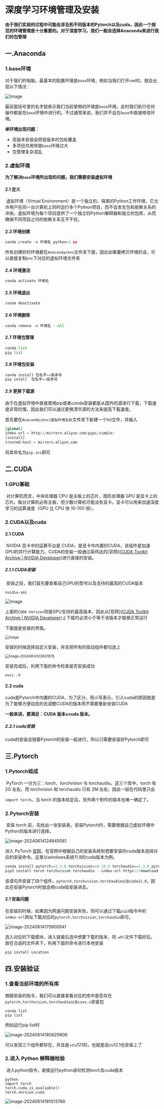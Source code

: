 # 深度学习环境管理及安装

**由于我们实验的过程中可能会涉及到不同版本的Pytorch以及cuda，因此一个规范的环境管理是十分重要的。对于深度学习，我们一般会选择Anaconda来进行我们的包管理**

## 一.Anaconda

### 1.base环境

​	对于我们的电脑，最基本的配置环境是`base`环境，例如当我们打开`cmd`时，就会出现以下情况：

![image](https://i.imgur.com/HgNOCZN.png)

最前面括号里的名字就表示我们当前使用的环境是`base`环境，此时我们执行任何操作都是在`base`环境中进行的。不过通常来说，我们并不会在`base`中直接修改环境。

**单环境出现问题：**

- 高版本安装会把低版本的包给覆盖
- 多项目共用导致`base`环境过大
- 包管理复杂混乱

### 2.虚拟环境

**为了解决`base`环境所出现的问题，我们需要安装虚拟环境**

#### 2.1 定义

​	虚拟环境（Virtual Environment）是一个独立的、隔离的Python工作环境，它允许用户在同一台计算机上同时运行多个Python项目，而不会发生包和依赖关系的冲突。虚拟环境为每个项目提供了一个独立的Python解释器和独立的包库，从而确保不同项目之间的依赖关系互不干扰。

#### 2.3 环境创建

```python
conda create -n 环境名 python=3.xx
```

所有创建好的环境都在`Anaconda/env`文件夹下面，因此如果要拷贝环境的话，可以直接复制`env`下对应的虚拟环境文件夹

#### 2.4 环境激活

```python
conda activate 环境名
```

#### 2.5 环境退出

```python
conda deactivate
```

#### 2.6 环境删除

```python
conda remove -n 环境名 --all
```

#### 2.7 环境包管理

```python
conda list
pip list
```

#### 2.8 环境包安装

```python
conda install 包名字==版本号
pip intall  包名字==版本号
```

#### 2.9 更换下载源

​	由于在虚拟环境中直接使用pip或者conda安装都是从国外的源进行下载，下载速度非常的慢，因此我们可以通过更换清华源的方法来提高下载速度。

首先要在`Anaconda/env/虚拟环境名称`文件夹下新建一个txt文件，并输入

```python
[global]
index-url = http://mirrors.aliyun.com/pypi/simple/
[install]
trusted-host = mirrors.aliyun.com
```

将其命名为`pip.ini`即可

## 二.CUDA

### 1.GPU基础

​	对计算机而言，中央处理器 CPU 是主板上的芯片，图形处理器 GPU 是显卡上的芯片。每台计算机必有主板，但少数计算机可能没有显卡。显卡可以用来加速深度学习的运算速度（GPU 比 CPU 快 10-100 倍）。

### 2.CUDA以及cuda

#### 2.1 CUDA

​	NVIDIA 显卡中的运算平台是 CUDA，是显卡中内置的CUDA，该组件是加速GPU的并行计算能力。CUDA的安装一般通过英伟达的[官网]([CUDA Toolkit Archive | NVIDIA Developer](https://developer.nvidia.com/cuda-toolkit-archive))进行直接的安装。

##### 2.1.1 CUDA安装

​	安装之前，我们首先要查看自己GPU的型号以及支持的最高的CUDA版本

```
nvidia-smi
```

![image](https://i.imgur.com/xmv16A5.png)

上面的`CUDA Version`则是GPU支持的最高版本，因此从[官网]([CUDA Toolkit Archive | NVIDIA Developer](https://developer.nvidia.com/cuda-toolkit-archive))上下载时必须小于等于该版本才能够正常运行

下面就是安装的界面。

<img src="https://i.imgur.com/KZT0PfX.png" alt="image" style="zoom:80%;" />

安装的时候选择自定义安装，并且把所有的驱动组件都勾选上

<img src="https://imgur.com/ssSjRJ8.png" alt="image-20240614123937878" style="zoom:80%;" />

安装完成后，利用下面的命令检查是否安装成功

```
nvcc -V
```

#### 2.2 cuda

​	cuda是Pytorch中内置的CUDA，为了区分，用小写表示。引入cuda的原因就是为了能够方便动态的去调整CUDA的版本而不需要重新安装CUDA

**一般来讲，要满足：CUDA 版本≥cuda 版本。**

##### 2.2.1 cuda安装

​	cuda的安装会随着Pytorch的安装一起进行，所以只需要安装好Pytorch即可

## 三.Pytorch

### 1.Pytorch组成

​	PyTorch 一分为三：torch、torchvision 与 torchaudio。这三个库中，torch 有2G 左右，而 torchvision 和 torchaudio 只有 2M 左右，因此一般在代码里只会

`import torch`。当 torch 的版本给定后，另外两个附件的版本也唯一确定了。

### 2.Pytorch安装

​	安装 torch 前，先给出一张安装表，安装Pytorch时，需要根据自己虚拟环境中Python的版本进行选择。

![image-20240614124845081](https://imgur.com/W3ZIt1n.png)

进入 PyTorch [官网](https://pytorch.org/get-started/previous-versions/)，在官网中根据自己的安装系统和想要安装的cuda版本选择对应的安装命令。这里以windows系统11.8的cuda版本为例。

```python
conda install pytorch==2.3.0 torchvision==0.18.0 torchaudio==2.3.0 pytorch-cuda=11.8 -c pytorch -c nvidia
pip3 install torch torchvision torchaudio --index-url https://download.pytorch.org/whl/cu118
```

该语句共安装了四个组件，`pytorch,torchvision,torchaudio以及cuda11.8`，因此在安装Pytorch时就会把cuda给安装进去。

#### 2.1 安装问题

​	在安装的时候，如果因为网速问题安装失败，则可以通过下载`pip3`指令中的`index-url`网址下载对应的`pytorch,torchvision,torchaudio`即可。

![image-20240614175900941](https://imgur.com/BffQgSK.png)

选入对应的下载模块，进入链接后选中想要下载的版本，将`.whl`文件下载好后，放在合适的文件夹下，利用下面的命令进行本地安装

```python
pip install Location
```

## 四.安装验证

### 1.查看当前环境的所有库

​	根据安装的指令，我们可以直接查看对应的库中是否存在`pytorch,torchvision,torchaudio以及cuxx.x`安装包

```
conda list
pip list
```

例如运行pip list时

![image-20240614180829806](https://imgur.com/sAwdNF1.png)

可以发现三个组件都存在，并且是+cu121的，也就是说cu12.1也安装上了

### 2.**进入** **Python** 解释器检验

​	进入python指令，直接运行python语句检测torch及cuda版本

```
python
import torch
torch.cuda.is_avaliable()
torch.version.cuda
```

![image-20240614181013766](https://imgur.com/jHkZ205.png)